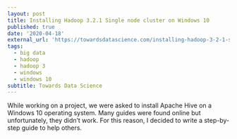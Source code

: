 ```yaml
---
layout: post
title: Installing Hadoop 3.2.1 Single node cluster on Windows 10
published: true
date: '2020-04-18'
external_url: 'https://towardsdatascience.com/installing-hadoop-3-2-1-single-node-cluster-on-windows-10-ac258dd48aef'
tags:
  - big data
  - hadoop
  - hadoop 3
  - windows
  - windows 10
subtitle: Towards Data Science
---
```

While working on a project, we were asked to install Apache Hive on a Windows 10 operating system. Many guides were found online but unfortunately, they didn’t work. For this reason, I decided to write a step-by-step guide to help others.

